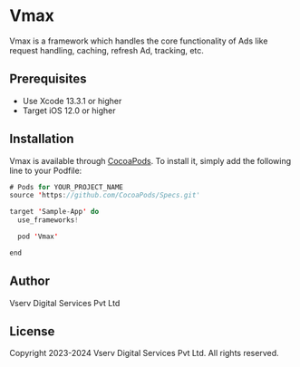 # Vmax

Vmax is a framework which handles the core functionality of Ads like request handling, caching, refresh Ad, tracking, etc.

## Prerequisites

- Use Xcode 13.3.1 or higher
- Target iOS 12.0 or higher

## Installation

Vmax is available through [CocoaPods](https://cocoapods.org). To install it, simply add the following line to your Podfile:

```swift
# Pods for YOUR_PROJECT_NAME
source 'https://github.com/CocoaPods/Specs.git'

target 'Sample-App' do
  use_frameworks!  

  pod 'Vmax'

end
```

## Author

Vserv Digital Services Pvt Ltd

## License

Copyright 2023-2024 Vserv Digital Services Pvt Ltd. All rights reserved.
